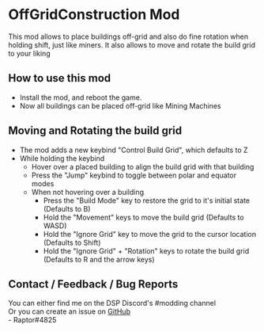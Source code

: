 # OffGridConstruction Mod

This mod allows to place buildings off-grid and also do fine rotation when holding shift, just like miners. It also allows to move and rotate the build grid to your liking

## How to use this mod

* Install the mod, and reboot the game.
* Now all buildings can be placed off-grid like Mining Machines

## Moving and Rotating the build grid

* The mod adds a new keybind "Control Build Grid", which defaults to Z
* While holding the keybind
    * Hover over a placed building to align the build grid with that building
    * Press the "Jump" keybind to toggle between polar and equator modes
    * When not hovering over a building
        * Press the "Build Mode" key to restore the grid to it's initial state (Defaults to B)
        * Hold the "Movement" keys to move the build grid (Defaults to WASD)
        * Hold the "Ignore Grid" key to move the grid to the cursor location (Defaults to Shift)
        * Hold the "Ignore Grid" + "Rotation" keys to rotate the build grid (Defaults to R and the arrow keys)

## Contact / Feedback / Bug Reports

You can either find me on the DSP Discord's #modding channel  
Or you can create an issue on [GitHub](https://github.com/Velociraptor115/DSPMods)  
\- Raptor#4825